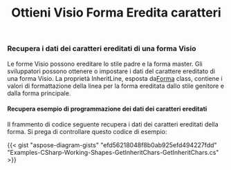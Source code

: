 ﻿---
title: Ottieni Visio Forma Eredita caratteri
type: docs
weight: 101
url: /it/net/get-visio-shape-inherit-chars/
description: Questa sezione spiega come ottenere lo stile del carattere della forma visio ereditato dal suo stile genitore e master con Aspose.Diagram.
---
### **Recupera i dati dei caratteri ereditati di una forma Visio**
 Le forme Visio possono ereditare lo stile padre e la forma master. Gli sviluppatori possono ottenere o impostare i dati del carattere ereditato di una forma Visio. La proprietà InheritLine, esposta da[Forma](http://www.aspose.com/api/net/diagram/aspose.diagram/shape) class, contiene i valori di formattazione della linea per la forma ereditata dallo stile genitore e dalla forma principale.
#### **Recupera esempio di programmazione dei dati dei caratteri ereditati**
Il frammento di codice seguente recupera i dati dei caratteri ereditati della forma. Si prega di controllare questo codice di esempio:

{{< gist "aspose-diagram-gists" "efd56218048f8b0ab925efd494227fdd" "Examples-CSharp-Working-Shapes-GetInheritChars-GetInheritChars.cs" >}}

